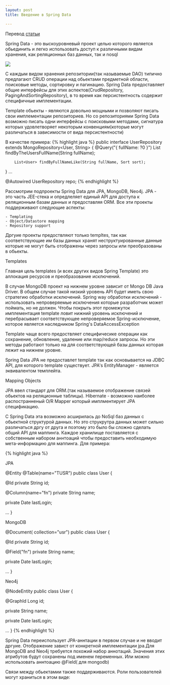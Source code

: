```yaml
---
layout: post
title: Введение в Spring Data

---
```


Перевод [статьи](https://www.infoq.com/articles/spring-data-intro)


 Spring Data - это выскоуровневый проект целью которого является обьединить и легко использовать доступ к различными видам хранения, как реляционных баз данных, так и nosql
 
 ![]({{site.baseurl}}/https://res.infoq.com/articles/spring-data-intro/en/resources/spring_data_overview_small.jpg)
 
 C каждым видом хранения репозитории(так называемые DAO) типично предлагают CRUD операции над обьектами предметной области, поисковые методы, сортировку и пагинацию. Spring Data предоставляет общие интерфейсы  для этих аспектов(CrudRepository, PagingAndSortingRepository), в то время как персистентность содержит специфичные имплементации. 
 
 Template обьекты - являются довольно мощными и позволяют писать свои имплементации репозиториев. Но со репозиториями Spring Data возможно писать одни интерфейсы с поисковыми методами, сигнатура которых удовлетворяет некоторым конвенциям(которые могут различаться в зависимости от вида персистентности)
 
 В качестве примера: 
 {% highlight java %}
    public interface UserRepository extends MongoRepository<User, String> { 
        @Query("{ fullName: ?0 }")
        List<User> findByTheUsersFullName(String fullName);

        List<User> findByFullNameLike(String fullName, Sort sort);
}
...

@Autowired 
UserRepository repo;
{% endhighlight %} 


Рассмотрим подпроекты Spring Data для JPA, MongoDB, Neo4j. JPA - это часть JEE-стека и опредлеляет единый API для доступа к реляционным базам данных и предоставляя ORM. Все эти проекты поддерживают следующие аспекты:

	- Templating
    - Object/Datastore mapping
    - Repository support
    
Дргуие проекты предоствляют только templtes, так как соответствующие им базы данных хранят неструктуированные данные которые не могут быть отображены через запросы или преобразованы в обьекты.

Templates

Главная цель templates (и всех других видов Spring Template) это аллокация ресурсов и преобразование исключений.

В случае MongoDB проект на нижнем уровне зависит от Mongo DB Java Driver. В общем случае такой низкий уровень API будет иметь свою стратегию обработки исключений. Spring way обработки исключений - использовать непроверяемые исключения которые разработчик может поймать, но не должен. Чтобы покрыть этот промежуток имплементация template ловит нижний уровень исключений и перебрасывает соответствующее непроверяемое Spring-исключение, которое является наследником Spring's DataAccessException

Template чаще всего предоствляет специфичесике операции как сохранение, обновление, удаление или map/reduce запросы. Но эти методы работают только на для соответствующей базы данных которая лежит на нижнем уровне.

Spring Data JPA не предоставлет template так как основывается на JDBC API, для которого template существует. JPA's EntityManager - является эквивалентом темплейта. 

Mapping Objects

JPA ввел стандарт для ORM.(так называемое отображение связей обьектов на реляционные таблицы). Hibernate - возможно наиболее распостранненый O/R Mapper который имплментирует JPA спецификацию. 


С Spring Data эта возможно асширилась до NoSql баз данных с обьектной структурой данных. Но это струкрутра данных может сильно различаться дргу от друга и поэтому это было бы сложно сделать общий API для маппинга. 
Каждое хранилище поставляется с собственным набором аннтоаций чтобы предоставить необходимую мета-информацию для маппинга. Для примера:

{% highlight java %}

JPA

@Entity
@Table(name="TUSR")
public class User {

  @Id
  private String id;

  @Column(name="fn")
  private String name;

  private Date lastLogin;

...
}

MongoDB	

@Document(
collection="usr")
public class User {

  @Id
  private String id;

  @Field("fn")
  private String name;

  private Date lastLogin;

 ...
}

Neo4j	
    
    

@NodeEntity
public class User {

  @GraphId
  Long id;


  private String name;

  private Date lastLogin;

...
}
{% endhighlight %}
 

 Spring Data переиспользует JPA-аннтации в первом случае и не вводит дргуие. Отображение завист от конкретной имплементации jpa.Для  MongoDB and Neo4j требуется похожий набор аннотаций. Значения этих атрибутов будут сохранены под именем переменных. Или можно использовать аннтоацию @Field( для mongodb)
 
Связи между обьектамии также поддерживаются. Роли пользователей могут храниться в этом виде:
